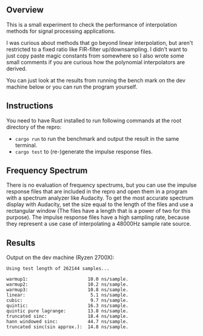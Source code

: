 ## Overview
This is a small experiment to check the performance of interpolation methods for signal processing applications.

I was curious about methods that go beyond linear interpolation, but aren't restricted to a fixed ratio like FIR-filter up/downsampling. I didn't want to just copy paste magic constants from somewhere so I also wrote some small comments if you are curious how the polynomial interpolators are derived.

You can just look at the results from running the bench mark on the dev machine below or you can run the program yourself.

## Instructions
You need to have Rust installed to run following commands at the root directory of the repro:
* `cargo run` to run the benchmark and output the result in the same terminal.
* `cargo test` to (re-)generate the impulse response files.

## Frequency Spectrum
There is no evaluation of frequency spectrums, but you can use the impulse response files that are included in the repro and open them in a program with a spectrum analyzer like Audacity. To get the most accurate spectrum display with Audacity, set the size equal to the length of the files and use a rectangular window (The files have a length that is a power of two for this purpose).
The impulse response files have a high sampling rate, because they represent a use case of interpolating a 48000Hz sample rate source.

## Results
Output on the dev machine (Ryzen 2700X):
```
Using test length of 262144 samples...

warmup1:                      10.0 ns/sample.
warmup2:                      10.2 ns/sample.
warmup3:                      10.8 ns/sample.
linear:                        5.1 ns/sample.
cubic:                         9.7 ns/sample.
quintic:                      16.3 ns/sample.
quintic pure lagrange:        13.8 ns/sample.
truncated sinc:               18.4 ns/sample.
hann windowed sinc:           44.7 ns/sample.
truncated sinc(sin approx.):  14.8 ns/sample.
```

